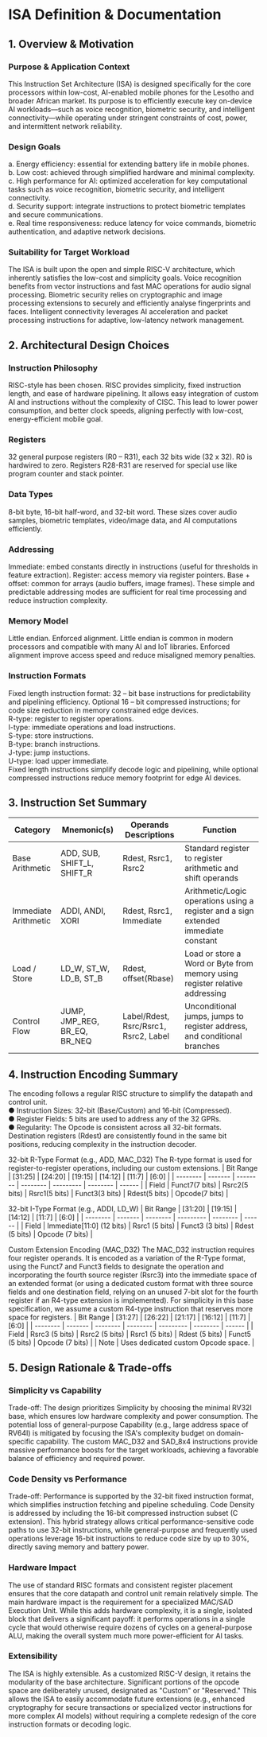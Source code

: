 # ISA Definition & Documentation #

## 1. Overview & Motivation ##

### Purpose & Application Context ###
This Instruction Set Architecture (ISA) is designed specifically for the core processors within low-cost, AI-enabled mobile phones for the Lesotho and broader African market. Its purpose is to efficiently execute key on-device AI workloads—such as voice recognition, biometric security, and intelligent connectivity—while operating under stringent constraints of cost, power, and intermittent network reliability.

### Design Goals ###
a.	Energy efficiency: essential for extending battery life in mobile phones. <br>
b.	Low cost: achieved through simplified hardware and minimal complexity. <br>
c.	High performance for AI: optimized acceleration for key computational tasks such as
    voice recognition, biometric security, and intelligent connectivity. <br>
d.	Security support: integrate instructions to protect biometric templates and secure 
    communications. <br>
e.	Real time responsiveness: reduce latency for voice commands, biometric authentication,
    and adaptive network decisions.
    
### Suitability for Target Workload ###
The ISA is built upon the open and simple RISC-V architecture, which inherently satisfies 
the low-cost and simplicity goals. Voice recognition benefits from vector instructions and 
fast MAC operations for audio signal processing. Biometric security relies on cryptographic 
and image processing extensions to securely and efficiently analyse fingerprints and faces.
Intelligent connectivity leverages AI acceleration and packet processing instructions for
adaptive, low-latency network management.

## 2. Architectural Design Choices ##

### Instruction Philosophy ###
RISC-style has been chosen.  RISC provides simplicity, fixed instruction length, and ease 
of hardware pipelining. It allows easy integration of custom AI and instructions without 
the complexity of CISC. This lead to lower power consumption, and better clock speeds, 
aligning perfectly with low-cost, energy-efficient mobile goal.

### Registers ###
32 general purpose registers (R0 – R31), each 32 bits wide (32 x 32). R0 is hardwired to 
zero. Registers R28-R31 are reserved for special use like program counter and stack pointer.

### Data Types ###
8-bit byte, 16-bit half-word, and 32-bit word. These sizes cover audio samples, biometric 
templates, video/image data, and AI computations efficiently.

### Addressing ###
Immediate: embed constants directly in instructions (useful for thresholds in feature 
extraction).
Register: access memory via register pointers.
Base + offset: common for arrays (audio buffers, image frames).
These simple and predictable addressing modes are sufficient for real time processing and
reduce instruction complexity.

### Memory Model ###
Little endian. Enforced alignment. 
Little endian is common in modern processors and compatible with many AI and IoT libraries. 
Enforced alignment improve access speed and reduce misaligned memory penalties.

### Instruction Formats ###
Fixed length instruction format: 32 – bit base instructions for predictability and 
pipelining efficiency. Optional 16 – bit compressed instructions; for code size reduction 
in memory constrained edge devices. <br>
R-type: register to register operations. <br>
I-type: immediate operations and load instructions.<br>
S-type: store instructions.<br>
B-type: branch instructions.<br>
J-type: jump instuctions.<br>
U-type: load upper immediate.<br>
Fixed length instructions simplify decode logic and pipelining, while optional compressed 
instructions reduce memory footprint for edge AI devices.

## 3. Instruction Set Summary ##
| Category | Mnemonic(s) | Operands Descriptions | Function |
| ------------- | ------------ | ------------ | ----------- |
| Base Arithmetic | ADD, SUB, SHIFT_L, SHIFT_R | Rdest, Rsrc1, Rsrc2 | Standard register to register arithmetic and shift operands |
| Immediate Arithmetic | ADDI, ANDI, XORI | Rdest, Rsrc1, Immediate | Arithmetic/Logic operations using a register and a sign extended immediate constant |
| Load / Store | LD_W, ST_W, LD_B, ST_B | Rdest, offset(Rbase) | Load or store a Word or Byte from memory using register relative addressing |
| Control Flow | JUMP, JMP_REG, BR_EQ, BR_NEQ | Label/Rdest, Rsrc/Rsrc1, Rsrc2, Label | Unconditional jumps, jumps to register address, and conditional branches |

## 4. Instruction Encoding Summary ##
The encoding follows a regular RISC structure to simplify the datapath and control unit.<br>
●	Instruction Sizes: 32-bit (Base/Custom) and 16-bit (Compressed).<br>
●	Register Fields: 5 bits are used to address any of the 32 GPRs.<br>
●	Regularity: The Opcode is consistent across all 32-bit formats. Destination registers (Rdest) are consistently found in the same bit positions, reducing complexity in the instruction decoder.

32-bit R-Type Format (e.g., ADD, MAC_D32)
The R-type format is used for register-to-register operations, including our custom extensions.
| Bit Range | [31:25] | [24:20] | [19:15] | [14:12] | [11:7] | [6:0] |
| -------- | ------- | -------- | -------- | --------- | -------- | ------ |
| Field | Funct7(7 bits) | Rsrc2(5 bits) | Rsrc1(5 bits) | Funct3(3 bits) | Rdest(5 bits) | Opcode(7 bits) |

32-bit I-Type Format (e.g., ADDI, LD_W)
| Bit Range | [31:20] | [19:15] | [14:12] | [11:7] | [6:0] |
| -------- | ------- | -------- | --------- | -------- | ------ |
| Field | Immediate[11:0] (12 bits) | Rsrc1 (5 bits) | Funct3 (3 bits) | Rdest (5 bits) | Opcode (7 bits) |

Custom Extension Encoding (MAC_D32)
The MAC_D32 instruction requires four register operands. It is encoded as a variation of the R-Type format, using the Funct7 and Funct3 fields to designate the operation and incorporating the fourth source register (Rsrc3) into the immediate space of an extended format (or using a dedicated custom format with three source fields and one destination field, relying on an unused 7-bit slot for the fourth register if an R4-type extension is implemented). For simplicity in this base specification, we assume a custom R4-type instruction that reserves more space for registers.
| Bit Range | [31:27] | [26:22] | [21:17] | [16:12] | [11:7] | [6:0] |
| -------- | ------- | -------- | -------- | --------- | -------- | ------ |
| Field | Rsrc3 (5 bits) | Rsrc2 (5 bits) | Rsrc1 (5 bits) | Rdest (5 bits) | Funct5 (5 bits) | Opcode (7 bits) |
| Note | Uses dedicated custom Opcode space. |

## 5. Design Rationale & Trade-offs ##

### Simplicity vs Capability ###
Trade-off: The design prioritizes Simplicity by choosing the minimal RV32I base, which ensures low hardware complexity and power consumption. The potential loss of general-purpose Capability (e.g., large address space of RV64I) is mitigated by focusing the ISA's complexity budget on domain-specific capability. The custom MAC_D32 and SAD_8x4 instructions provide massive performance boosts for the target workloads, achieving a favorable balance of efficiency and required power.

### Code Density vs Performance ###
Trade-off: Performance is supported by the 32-bit fixed instruction format, which simplifies instruction fetching and pipeline scheduling. Code Density is addressed by including the 16-bit compressed instruction subset (C extension). This hybrid strategy allows critical performance-sensitive code paths to use 32-bit instructions, while general-purpose and frequently used operations leverage 16-bit instructions to reduce code size by up to 30%, directly saving memory and battery power.

### Hardware Impact ###
The use of standard RISC formats and consistent register placement ensures that the core datapath and control unit remain relatively simple. The main hardware impact is the requirement for a specialized MAC/SAD Execution Unit. While this adds hardware complexity, it is a single, isolated block that delivers a significant payoff: it performs operations in a single cycle that would otherwise require dozens of cycles on a general-purpose ALU, making the overall system much more power-efficient for AI tasks.

### Extensibility ###
The ISA is highly extensible. As a customized RISC-V design, it retains the modularity of the base architecture. Significant portions of the opcode space are deliberately unused, designated as "Custom" or "Reserved." This allows the ISA to easily accommodate future extensions (e.g., enhanced cryptography for secure transactions or specialized vector instructions for more complex AI models) without requiring a complete redesign of the core instruction formats or decoding logic.
